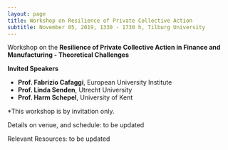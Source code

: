 ```yaml
---
layout: page
title: Workshop on Resilience of Private Collective Action
subtitle: November 05, 2019, 1330 - 1730 h, Tilburg University
---
```

Workshop on the **Resilience of Private Collective Action in Finance and Manufacturing - Theoretical Challenges**

**Invited Speakers**
+ **Prof. Fabrizio Cafaggi**, European University Institute
+ **Prof. Linda Senden**, Utrecht University
+ **Prof. Harm Schepel**, University of Kent

*This workshop is by invitation only.

Details on venue, and schedule: to be updated

Relevant Resources: to be updated
